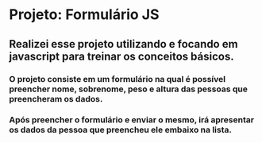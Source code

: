 # Projeto: Formulário JS

## Realizei esse projeto utilizando e focando em javascript para treinar os conceitos básicos.

### O projeto consiste em um formulário na qual é possível preencher nome, sobrenome, peso e altura das pessoas que preencheram os dados.
### Após preencher o formulário e enviar o mesmo, irá apresentar os dados da pessoa que preencheu ele embaixo na lista.